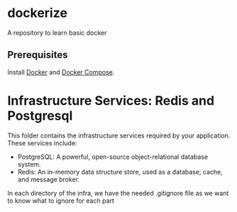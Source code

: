 # dockerize
A repository to learn basic docker


## Prerequisites
Install [Docker](https://docs.docker.com/engine/install/) and [Docker Compose](https://docs.docker.com/compose/install/).


# Infrastructure Services: Redis and Postgresql
This folder contains the infrastructure services required by your application. These services include:

* PostgreSQL: A powerful, open-source object-relational database system.
* Redis: An in-memory data structure store, used as a database, cache, and message broker.

In each directory of the infra, we have the needed .gitignore file as we want to know what to ignore for each part